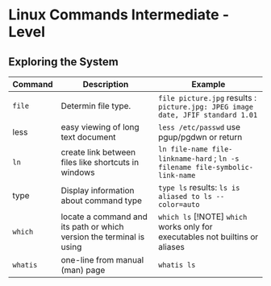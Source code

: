 # Linux Commands Intermediate - Level

## Exploring the System

| Command  | Description                                                          | Example                                                                         |
| -------- | -------------------------------------------------------------------- | ------------------------------------------------------------------------------- |
| `file`   | Determin file type.                                                  | `file picture.jpg` results : `picture.jpg: JPEG image date, JFIF standard 1.01` |
| less     | easy viewing of long text document                                   | `less /etc/passwd` use pgup/pgdwn or return                                     |
| `ln`     | create link between files like shortcuts in windows                  | `ln file-name file-linkname-hard` ; `ln -s filename file-symbolic-link-name`    |
| type     | Display information about command type                               | `type ls` results: `ls is aliased to ls --color=auto`                           |
| `which`  | locate a command and its path or which version the terminal is using | `which ls` [!NOTE] `which` works only for executables not builtins or aliases   |
| `whatis` | one-line from manual (man) page                                      | `whatis ls `                                                                    |
